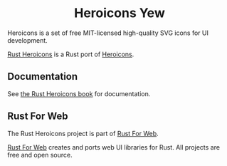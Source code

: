 <!-- <p align="center">
    <a href="../../logo.svg">
        <img src="../../logo.svg" width="300" height="200" alt="Rust Heroicons Logo">
    </a>
</p> -->

<h1 align="center">Heroicons Yew</h1>

Heroicons is a set of free MIT-licensed high-quality SVG icons for UI development.

[Rust Heroicons](https://github.com/RustForWeb/heroicons) is a Rust port of [Heroicons](https://heroicons.dev/).

## Documentation

See [the Rust Heroicons book](https://heroicons.rustforweb.org/) for documentation.

## Rust For Web

The Rust Heroicons project is part of [Rust For Web](https://github.com/RustForWeb).

[Rust For Web](https://github.com/RustForWeb) creates and ports web UI libraries for Rust. All projects are free and open source.
